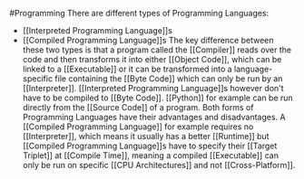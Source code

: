 #Programming 
There are different types of Programming Languages:
- [[Interpreted Programming Language]]s
- [[Compiled Programming Language]]s
The key difference between these two types is that a program called the [[Compiler]] reads over the code and then transforms it into either [[Object Code]], which can be linked to a [[Executable]] or it can be transformed into a language-specific file containing the [[Byte Code]] which can only be run by an [[Interpreter]]. [[Interpreted Programming Language]]s however don't have to be compiled to [[Byte Code]]. [[Python]] for example can be run directly from the [[Source Code]] of a program.
Both forms of Programming Languages have their advantages and disadvantages. A [[Compiled Programming Language]] for example requires no [[Interpreter]], which means it usually has a better [[Runtime]] but [[Compiled Programming Language]]s have to specify their [[Target Triplet]] at [[Compile Time]], meaning a compiled [[Executable]] can only be run on specific [[CPU Architectures]] and not [[Cross-Platform]].